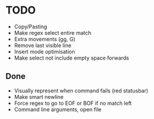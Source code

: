 # TODO
- Copy/Pasting
- Make regex select entire match
- Extra movements (gg, G)
- Remove last visible line
- Insert mode optimisation
- Make select not include empty space forwards

## Done
- Visually represent when command fails (red statusbar)
- Make smart newline
- Force regex to go to EOF or BOF if no match left
- Command line arguments, open file

